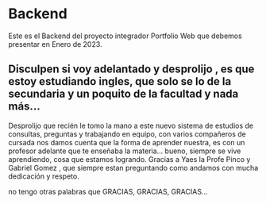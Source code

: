 # Backend

Este es el Backend del proyecto integrador Portfolio Web que debemos presentar en Enero de 2023.

## Disculpen si voy adelantado y desprolijo , es que estoy estudiando ingles, que solo se lo de la secundaria y un poquito de la facultad y nada más...

 Desprolijo que recién le tomo la mano a este nuevo sistema de estudios de consultas, preguntas y trabajando en equipo, con varios compañeros de cursada 
 nos damos cuenta que la forma de aprender nuestra, es con un profesor adelante que te enseñaba la materia... bueno, siempre se vive aprendiendo, cosa que 
 estamos logrando.
 Gracias a Yaes la Profe Pinco  y  Gabriel Gomez , que siempre estan preguntando como andamos con mucha dedicación y respeto.
 
 no tengo otras palabras que GRACIAS, GRACIAS, GRACIAS...
